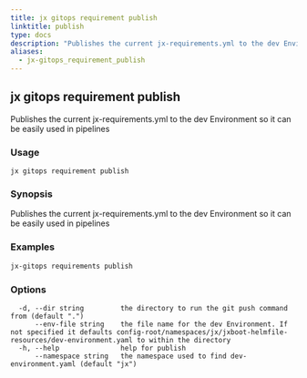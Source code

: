 ```yaml
---
title: jx gitops requirement publish
linktitle: publish
type: docs
description: "Publishes the current jx-requirements.yml to the dev Environment so it can be easily used in pipelines"
aliases:
  - jx-gitops_requirement_publish
---
```


## jx gitops requirement publish

Publishes the current jx-requirements.yml to the dev Environment so it can be easily used in pipelines

### Usage

```
jx gitops requirement publish
```

### Synopsis

Publishes the current jx-requirements.yml to the dev Environment so it can be easily used in pipelines

### Examples

  ```bash
  jx-gitops requirements publish

  ```
### Options

```
  -d, --dir string         the directory to run the git push command from (default ".")
      --env-file string    the file name for the dev Environment. If not specified it defaults config-root/namespaces/jx/jxboot-helmfile-resources/dev-environment.yaml to within the directory
  -h, --help               help for publish
      --namespace string   the namespace used to find dev-environment.yaml (default "jx")
```

